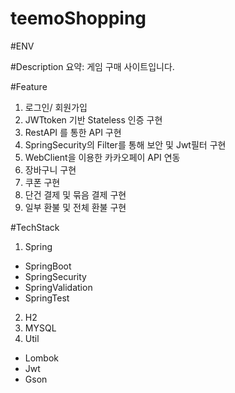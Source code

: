 # teemoShopping

#ENV

#Description
요약: 게임 구매 사이트입니다.

#Feature
1. 로그인/ 회원가입
2. JWTtoken 기반 Stateless 인증 구현
3. RestAPI 를 통한 API 구현
4. SpringSecurity의 Filter를 통해 보안 및 Jwt필터 구현
5. WebClient을 이용한 카카오페이 API 연동
6. 장바구니 구현 
7. 쿠폰 구현
8. 단건 결제 및 묶음 결제 구현
9. 일부 환불 및 전체 환불 구현

#TechStack
1. Spring
  - SpringBoot
  - SpringSecurity
  - SpringValidation
  - SpringTest
2. H2
3. MYSQL
4. Util
  - Lombok
  - Jwt
  - Gson
